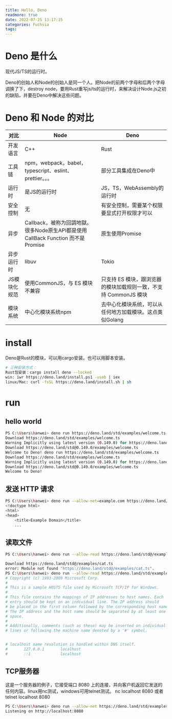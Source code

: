 ```yaml
---
title: Hello, Deno
readmore: true
date: 2022-07-25 13:17:15
categories: Fuchsia
tags:
---
```


# Deno 是什么
现代JS/TS的运行时。

Deno的创始人和Node的创始人是同一个人。把Node的前两个字母和后两个字母调换了下，destroy node，要用Rust重写js/ts的运行时，来解决设计Node.js之初的缺陷，并要在Deno中解决这些问题。

# Deno 和 Node 的对比

|对比|Node|Deno|
|---|---|---|
|开发语言|C++|Rust|
|工具链|npm，webpack，babel，typescript、eslint、prettier。。。|部分工具集成在Deno中|
|运行时|是JS的运行时|JS，TS，WebAssembly的运行时|
|安全控制|无|有安全控制，需要某个权限要显式打开权限才可以|
|异步|Callback，被称为回調地獄。很多Node原生API都是使用 CallBack Function 而不是 Promise|原生使用Promise|
|异步运行时|libuv |Tokio|
|JS模块化规范|使用CommonJS，与 ES 模块不兼容|只支持 ES 模块，跟浏览器的模块加载规则一致，不支持 CommonJS 模块|
|模块系统|中心化模块系统npm|去中心化模块系统，可以从任何地方加载模块。这点类似Golang|

# install

Deno是Rust的模块，可以用cargo安装。也可以用脚本安装。

```bash
# 三种安装方式：
Rust包安装：cargo install deno --locked
win: iwr https://deno.land/install.ps1 -useb | iex
linux/Mac: curl -fsSL https://deno.land/install.sh | sh
```

# run

## hello world

```bash
PS C:\Users\hanwei> deno run https://deno.land/std/examples/welcome.ts
Download https://deno.land/std/examples/welcome.ts
Warning Implicitly using latest version (0.149.0) for https://deno.land/std/examples/welcome.ts
Download https://deno.land/std@0.149.0/examples/welcome.ts
Welcome to Deno! deno run https://deno.land/std/examples/welcome.ts
Download https://deno.land/std/examples/welcome.ts
Warning Implicitly using latest version (0.149.0) for https://deno.land/std/examples/welcome.ts
Download https://deno.land/std@0.149.0/examples/welcome.ts
Welcome to Deno!
```

## 发送 HTTP 请求
```bash
PS C:\Users\hanwei> deno run --allow-net=example.com https://deno.land/std/examples/curl.ts https://example.com
<!doctype html>
<html>
<head>
    <title>Example Domain</title>
    ...
```

## 读取文件
```bash
PS C:\Users\hanwei> deno run --allow-read https://deno.land/std@/examples/cat.ts "C:\Windows\System32\Drivers\etc\hosts"

Download https://deno.land/std@/examples/cat.ts
error: Module not found "https://deno.land/std@/examples/cat.ts".
PS C:\Users\hanwei> deno run --allow-read https://deno.land/std/examples/cat.ts "C:\Windows\System32\Drivers\etc\hosts"
# Copyright (c) 1993-2009 Microsoft Corp.
#
# This is a sample HOSTS file used by Microsoft TCP/IP for Windows.
#
# This file contains the mappings of IP addresses to host names. Each
# entry should be kept on an individual line. The IP address should
# be placed in the first column followed by the corresponding host name.
# The IP address and the host name should be separated by at least one
# space.
#
# Additionally, comments (such as these) may be inserted on individual
# lines or following the machine name denoted by a '#' symbol.


# localhost name resolution is handled within DNS itself.
#       127.0.0.1       localhost
#       ::1             localhost
```

## TCP服务器
这是一个服务器的例子，它接受端口 8080 上的连接，并向客户机返回它发送的任何内容。linux用nc测试，windows可用telnet测试。 nc localhost 8080 或者 telnet localhost 8080

```bash
PS C:\Users\hanwei> deno run --allow-net https://deno.land/std/examples/echo_server.ts
Listening on http://localhost:8080

```

